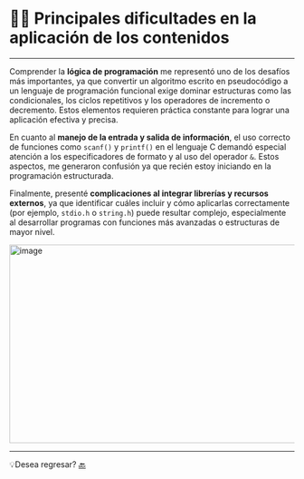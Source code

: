# 👩‍💻 Principales dificultades en la aplicación de los contenidos

---

Comprender la **lógica de programación** me representó uno de los desafíos más importantes, ya que convertir un algoritmo escrito en pseudocódigo a un lenguaje de programación funcional exige dominar estructuras como las condicionales, los ciclos repetitivos y los operadores de incremento o decremento. Estos elementos requieren práctica constante para lograr una aplicación efectiva y precisa.

En cuanto al **manejo de la entrada y salida de información**, el uso correcto de funciones como `scanf()` y `printf()` en el lenguaje C demandó especial atención a los especificadores de formato y al uso del operador `&`. Estos aspectos, me generaron confusión ya que recién estoy iniciando en la programación estructurada.

Finalmente, presenté **complicaciones al integrar librerías y recursos externos**, ya que identificar cuáles incluir y cómo aplicarlas correctamente (por ejemplo, `stdio.h` o `string.h`) puede resultar complejo, especialmente al desarrollar programas con funciones más avanzadas o estructuras de mayor nivel.

<img width="600" height="350" alt="image" src="https://github.com/user-attachments/assets/65afae16-de7f-4dbd-923f-af6b77ae9def" />


---
💡Desea regresar? [🔙](Unidad1.md)
